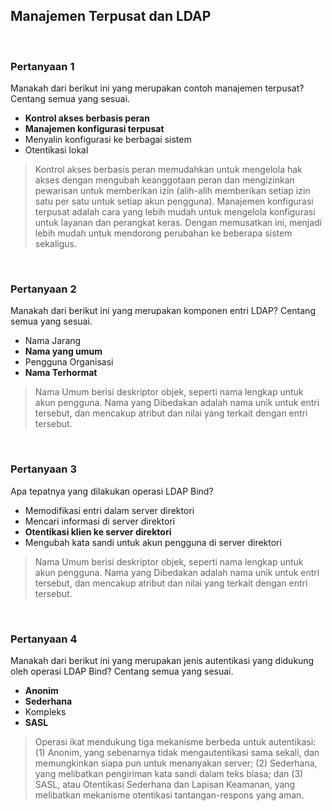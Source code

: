 ## Manajemen Terpusat dan LDAP

<br>

### Pertanyaan 1

Manakah dari berikut ini yang merupakan contoh manajemen terpusat? Centang semua yang sesuai.

* **Kontrol akses berbasis peran**
* **Manajemen konfigurasi terpusat**
* Menyalin konfigurasi ke berbagai sistem
* Otentikasi lokal

> Kontrol akses berbasis peran memudahkan untuk mengelola hak akses dengan mengubah keanggotaan peran dan mengizinkan pewarisan untuk memberikan izin (alih-alih memberikan setiap izin satu per satu untuk setiap akun pengguna). Manajemen konfigurasi terpusat adalah cara yang lebih mudah untuk mengelola konfigurasi untuk layanan dan perangkat keras. Dengan memusatkan ini, menjadi lebih mudah untuk mendorong perubahan ke beberapa sistem sekaligus.
<br>

### Pertanyaan 2

Manakah dari berikut ini yang merupakan komponen entri LDAP? Centang semua yang sesuai.

* Nama Jarang
* **Nama yang umum**
* Pengguna Organisasi
* **Nama Terhormat**

> Nama Umum berisi deskriptor objek, seperti nama lengkap untuk akun pengguna. Nama yang Dibedakan adalah nama unik untuk entri tersebut, dan mencakup atribut dan nilai yang terkait dengan entri tersebut.
<br>

### Pertanyaan 3

Apa tepatnya yang dilakukan operasi LDAP Bind?

* Memodifikasi entri dalam server direktori
* Mencari informasi di server direktori
* **Otentikasi klien ke server direktori**
* Mengubah kata sandi untuk akun pengguna di server direktori

> Nama Umum berisi deskriptor objek, seperti nama lengkap untuk akun pengguna. Nama yang Dibedakan adalah nama unik untuk entri tersebut, dan mencakup atribut dan nilai yang terkait dengan entri tersebut.
<br>

### Pertanyaan 4

Manakah dari berikut ini yang merupakan jenis autentikasi yang didukung oleh operasi LDAP Bind? Centang semua yang sesuai.

* **Anonim**
* **Sederhana**
* Kompleks
* **SASL**

> Operasi ikat mendukung tiga mekanisme berbeda untuk autentikasi: (1) Anonim, yang sebenarnya tidak mengautentikasi sama sekali, dan memungkinkan siapa pun untuk menanyakan server; (2) Sederhana, yang melibatkan pengiriman kata sandi dalam teks biasa; dan (3) SASL, atau Otentikasi Sederhana dan Lapisan Keamanan, yang melibatkan mekanisme otentikasi tantangan-respons yang aman.
